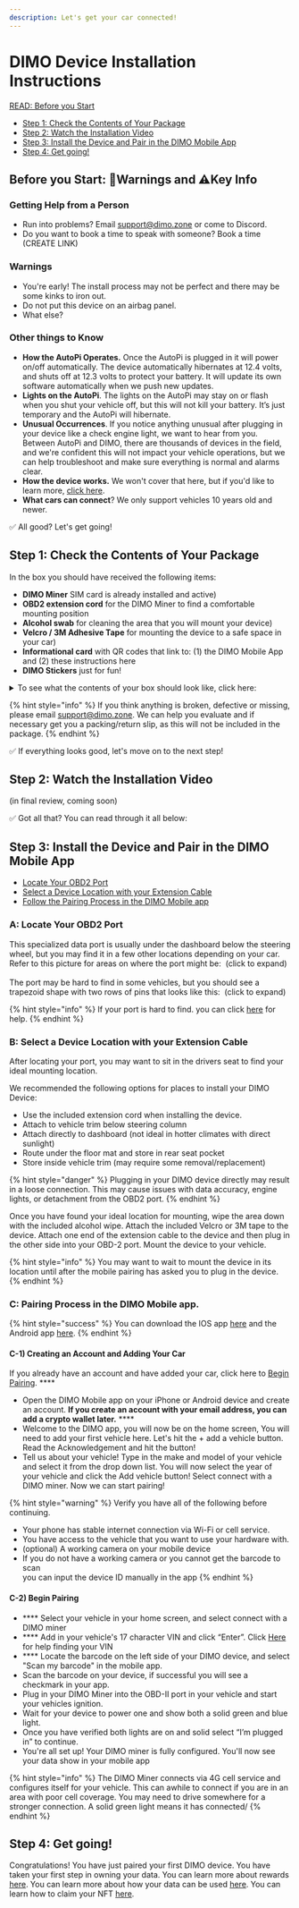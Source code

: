 ```yaml
---
description: Let's get your car connected!
---
```


# DIMO Device Installation Instructions

[READ: Before you Start ](whats-included.md#before-you-start-warnings-and-key-info)

* [Step 1: Check the Contents of Your Package ](whats-included.md#step-1-check-the-contents-of-your-package)
* [Step 2: Watch the Installation Video](whats-included.md#step-2-watch-the-installation-video)
* [Step 3: Install the Device and Pair in the DIMO Mobile App](whats-included.md#step-3-install-the-device-and-pair-in-the-dimo-mobile-app)
* [Step 4: Get going!](whats-included.md#step-4-get-going)

## Before you Start: 🚨Warnings and ⚠️Key Info

### Getting Help from a Person

* Run into problems? Email support@dimo.zone or come to Discord.
* Do you want to book a time to speak with someone? Book a time (CREATE LINK)

### Warnings

* You're early! The install process may not be perfect and there may be some kinks to iron out.
* Do not put this device on an airbag panel.
* What else?

### Other things to Know

* **How the AutoPi Operates.** Once the AutoPi is plugged in it will power on/off automatically. The device automatically hibernates at 12.4 volts, and shuts off at 12.3 volts to protect your battery. It will update its own software automatically when we push new updates.&#x20;
* **Lights on the AutoPi**. The lights on the AutoPi may stay on or flash when you shut your vehicle off, but this will not kill your battery. It’s just temporary and the AutoPi will hibernate.
* **Unusual Occurrences**. If you notice anything unusual after plugging in your device like a check engine light, we want to hear from you. Between AutoPi and DIMO, there are thousands of devices in the field, and we're confident this will not impact your vehicle operations, but we can help troubleshoot and make sure everything is normal and alarms clear.&#x20;
* **How the device works.** We won't cover that here, but if you'd like to learn more, [click here](https://blog.dimo.zone/understanding-your-dimo-miner-and-its-data/).
* **What cars can connect**? We only support vehicles 10 years old and newer.&#x20;

✅ All good? Let's get going!

## Step 1: Check the Contents of Your Package

In the box you should have received the following items:

* **DIMO Miner** SIM card is already installed and active)
* **OBD2 extension cord** for the DIMO Miner to find a comfortable mounting position
* **Alcohol swab** for cleaning the area that you will mount your device)
* **Velcro / 3M Adhesive Tape** for mounting the device to a safe space in your car)
* **Informational card** with QR codes that link to: (1) the DIMO Mobile App and (2) these instructions here
* **DIMO Stickers** just for fun!

<details>

<summary>To see what the contents of your box should look like, click here:</summary>

![](../.gitbook/assets/IMG\_4716.jpg)

</details>

{% hint style="info" %}
If you think anything is broken, defective or missing, please email support@dimo.zone. We can help you evaluate and if necessary get you a packing/return slip, as this will not be included in the package.
{% endhint %}

✅ If everything looks good, let's move on to the next step!

## Step 2: Watch the Installation Video

(in final review, coming soon)

✅ Got all that? You can read through it all below:

## Step 3: Install the Device and Pair in the DIMO Mobile App

* [Locate Your OBD2 Port](whats-included.md#1-locate-the-obd2-port)
* [Select a Device Location with your Extension Cable](whats-included.md#2-select-a-device-location-with-your-extension-cable)
* [Follow the Pairing Process in the DIMO Mobile app](whats-included.md#3-follow-the-pairing-process-in-the-dimo-mobile-app.)

### **A: Locate Your OBD2 Port**&#x20;

This specialized data port is usually under the dashboard below the steering wheel, but you may find it in a few other locations depending on your car. Refer to this picture for areas on where the port might be: <img src="../.gitbook/assets/image (4) (1).png" alt="" data-size="line"> (click to expand)\
\
The port may be hard to find in some vehicles, but you should see a trapezoid shape with two rows of pins that looks like this: <img src="../.gitbook/assets/image (11).png" alt="" data-size="line"> (click to expand)

{% hint style="info" %}
If your port is hard to find. you can click [here](https://www.carmd.com/obd-port-location/) for help.&#x20;
{% endhint %}

### **B: Select a Device Location with your Extension Cable**

After locating your port, you may want to sit in the drivers seat to find your ideal mounting location. &#x20;

We recommended the following options for places to install your DIMO Device:

* Use the included extension cord when installing the device.
* Attach to vehicle trim below steering column
* Attach directly to dashboard (not ideal in hotter climates with direct sunlight)
* Route under the floor mat and store in rear seat pocket
* Store inside vehicle trim (may require some removal/replacement)

{% hint style="danger" %}
Plugging in your DIMO device directly may result in a loose connection. This may cause issues with data accuracy, engine lights, or detachment from the OBD2 port.&#x20;
{% endhint %}

Once you have found your ideal location for mounting,  wipe the area down with the included alcohol wipe. Attach the included Velcro or 3M tape to the device. Attach one end of the extension cable to the device and then plug in the other side into your OBD-2 port. Mount the device to your vehicle.&#x20;

{% hint style="info" %}
You may want to wait to mount the device in its location until after the mobile pairing has asked you to plug in the device.&#x20;
{% endhint %}

### C: Pairing Process in the DIMO Mobile app.&#x20;

{% hint style="success" %}
You can download the IOS app [here](https://apps.apple.com/us/app/dimo-mobile/id1589486727) and the Android app [here](https://play.google.com/store/apps/details?id=com.dimo.driver).&#x20;
{% endhint %}

#### **C-1) Creating an Account and Adding Your Car**

If you already have an account and have added your car, click here to [Begin Pairing](whats-included.md#begin-pairing). ****&#x20;

* Open the DIMO Mobile app on your iPhone or Android device and create an account. **If you create an account with your email address, you can add a crypto wallet later.**  <img src="../.gitbook/assets/image (11) (1).png" alt="" data-size="line">****
* Welcome to the DIMO app, you will now be on the home screen, You will need to add your first vehicle here. Let's hit the + add a vehicle button.  Read the Acknowledgement and hit the button! <img src="../.gitbook/assets/image (6).png" alt="" data-size="line">
* Tell us about your vehicle! Type in the make and model of your vehicle and select it from the drop down list. You will now select the year of your vehicle and click the Add vehicle button! Select connect with a DIMO miner. Now we can start pairing!&#x20;

{% hint style="warning" %}
Verify you have all of the following before continuing. <img src="../.gitbook/assets/image (7).png" alt="" data-size="line">

* Your phone has stable internet connection via Wi-Fi or cell service.
* You have access to the vehicle that you want to use your hardware with.&#x20;
* (optional) A working camera on your mobile device&#x20;
* If you do not have a working camera or you cannot get the barcode to scan\
  you can input the device ID manually in the app
{% endhint %}

#### C-2) Begin Pairing&#x20;

* &#x20;**** Select your vehicle in your home screen, and select connect with a DIMO miner <img src="../.gitbook/assets/IMG_0265.png" alt="" data-size="line">
* &#x20;**** Add in your vehicle's 17 character VIN and click “Enter”. Click [Here](https://autotrends.org/2016/11/29/where-is-my-vin-number-located/#:\~:text=The%20most%20common%20place%20to,of%20the%20vehicle%20looking%20in.) for help finding your VIN <img src="../.gitbook/assets/IMG_0268.png" alt="" data-size="line">
* &#x20;**** Locate the barcode on the left side of your DIMO device, and select "Scan my barcode" in the mobile app. <img src="../.gitbook/assets/image (10).png" alt="" data-size="line">
* Scan the barcode on your device, if successful you will see a checkmark in your app. <img src="../.gitbook/assets/IMG_0272.png" alt="" data-size="line">
* Plug in your DIMO Miner into the OBD-II port in your vehicle and start your vehicles ignition.
* Wait for your device to power one and show both a solid green and blue light.&#x20;
* Once you have verified both lights are on and solid select “I’m plugged in” to continue. <img src="../.gitbook/assets/image (5).png" alt="" data-size="line">
* You're all set up! Your DIMO miner is fully configured. You'll now see your data show in your mobile app <img src="../.gitbook/assets/image (4).png" alt="" data-size="line">

{% hint style="info" %}
The DIMO Miner connects via 4G cell service and configures itself for your vehicle. This can awhile to connect if you are in an area with poor cell coverage. You may need to drive somewhere for a stronger connection. A solid green light means it has connected/&#x20;
{% endhint %}

## Step 4: Get going!&#x20;

Congratulations! You have just paired your first DIMO device. You have taken your first step in owning your data. You can learn more about rewards [here](broken-reference). You can learn more about how your data can be used [here](../overview/starting-with-cars.md). You can learn how to claim your NFT [here](broken-reference).

